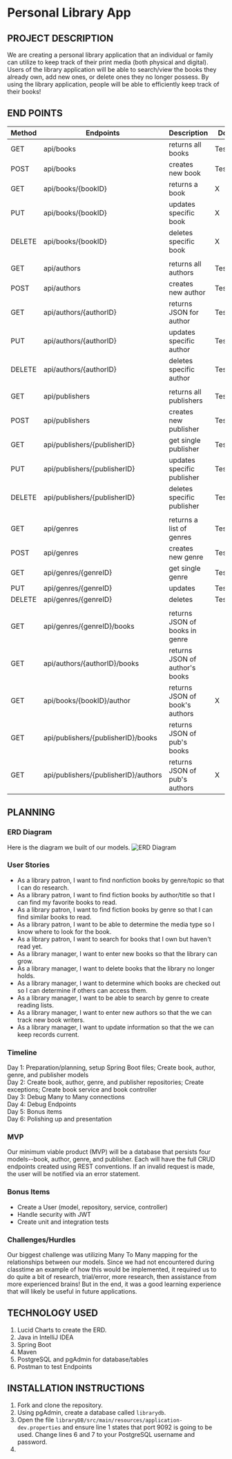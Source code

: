 # Personal Library App

## PROJECT DESCRIPTION

We are creating a personal library application that an individual or family can utilize to keep track of their print
media (both physical and digital). Users of the library application will be able to search/view the books they already
own, add new ones, or delete ones they no longer possess. By using the library application, people will be able to
efficiently keep track of their books!

## END POINTS

| Method |Endpoints                           | Description                    | Done    |
|--------|------------------------------------|--------------------------------|---------|
| GET    |api/books                           | returns all books              | Tested  |
| POST   |api/books                           | creates new book               | Testing |
| GET    |api/books/{bookID}                  | returns a book                 | X       |
| PUT    |api/books/{bookID}                  | updates specific book          | X       |
| DELETE |api/books/{bookID}                  | deletes specific book          | X       |
|        |                                    |                                ||
| GET    |api/authors                         | returns all authors            | Tested  |
| POST   |api/authors                         | creates new author             | Tested  |
| GET    |api/authors/{authorID}                 | returns JSON for author        | Tested  |
| PUT    |api/authors/{authorID}              | updates specific author        | Tested  |
| DELETE |api/authors/{authorID}              | deletes specific author        | Tested  |
|        |                                    |                                ||  
| GET    |api/publishers                      | returns all publishers | Tested  |
| POST   |api/publishers                         | creates new publisher          | Tested  |
| GET    |api/publishers/{publisherID}        | get single publisher           | Tested  |
| PUT    |api/publishers/{publisherID}        | updates specific publisher     | Tested  |
| DELETE |api/publishers/{publisherID}        | deletes specific publisher     | Tested  |
|        |                                    |                                ||
| GET    |api/genres                             | returns a list of genres       | Tested  |
| POST   |api/genres                             | creates new genre              | Tested  |
| GET    |api/genres/{genreID}                 | get single genre               | Tested  |
| PUT    |api/genres/{genreID}                 | updates                        | Tested  |
| DELETE |api/genres/{genreID}                 | deletes                        | Tested  |
|        |                                    |                                ||
| GET    |api/genres/{genreID}/books             | returns JSON of books in genre ||
| GET    |api/authors/{authorID}/books        | returns JSON of author's books ||
| GET    |api/books/{bookID}/author             | returns JSON of book's authors | X       |
| GET    |api/publishers/{publisherID}/books  | returns JSON of pub's books    ||
| GET    |api/publishers/{publisherID}/authors| returns JSON of pub's authors  | X       |

## PLANNING

### ERD Diagram
Here is the diagram we built of our models.
![ERD Diagram](https://user-images.githubusercontent.com/79819338/148406873-2b707cb8-9c64-4029-a1c6-ea8f6001adac.png)

### User Stories

- As a library patron, I want to find nonfiction books by genre/topic so that I can do research.
- As a library patron, I want to find fiction books by author/title so that I can find my favorite books to read.
- As a library patron, I want to find fiction books by genre so that I can find similar books to read.
- As a library patron, I want to be able to determine the media type so I know where to look for the book.
- As a library patron, I want to search for books that I own but haven't read yet.
- As a library manager, I want to enter new books so that the library can grow.
- As a library manager, I want to delete books that the library no longer holds.
- As a library manager, I want to determine which books are checked out so I can determine if others can access them.
- As a library manager, I want to be able to search by genre to create reading lists.
- As a library manager, I want to enter new authors so that the we can track new book writers.
- As a library manager, I want to update information so that the we can keep records current.

### Timeline
Day 1: Preparation/planning, setup Spring Boot files; Create book, author, genre, and publisher models <br>
Day 2: Create book, author, genre, and publisher repositories; Create exceptions; Create book service and book controller <br>
Day 3: Debug Many to Many connections <br>
Day 4: Debug Endpoints <br>
Day 5: Bonus items <br>
Day 6: Polishing up and presentation

### MVP
Our minimum viable product (MVP) will be a database that persists four models--book, author, genre, and publisher. Each will have the full CRUD endpoints created using REST conventions. If an invalid request is made, the user will be notified via an error statement.

### Bonus Items
- Create a User (model, repository, service, controller)
- Handle security with JWT
- Create unit and integration tests

### Challenges/Hurdles
Our biggest challenge was utilizing Many To Many mapping for the relationships between our models. Since we had not encountered during classtime an example of how this would be implemented, it required us to do quite a bit of research, trial/error, more research, then assistance from more experienced brains! But in the end, it was a good learning experience that will likely be useful in future applications. 

## TECHNOLOGY USED
1. Lucid Charts to create the ERD.
2. Java in IntelliJ IDEA
3. Spring Boot
4. Maven
5. PostgreSQL and pgAdmin for database/tables
6. Postman to test Endpoints

## INSTALLATION INSTRUCTIONS
1. Fork and clone the repository.
2. Using pgAdmin, create a database called ```librarydb```.
3. Open the file ```libraryDB/src/main/resources/application-dev.properties``` and ensure line 1 states that port 9092 is going to be used. Change lines 6 and 7 to your PostgreSQL username and password. 
4. 


